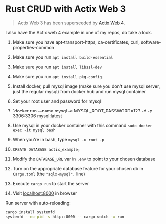 
# Rust CRUD with Actix Web 3

> Actix Web 3 has been superseeded by [Actix Web 4](https://github.com/actix/actix-web).

I also have the Actix web 4 example in one of my repos, do take a look.

1. Make sure you have apt-transport-https, ca-certificates, curl, software-properties-common
2. Make sure you run `apt install build-essential`
3. Make sure you run `apt install libssl-dev`
4. Make sure you run `apt install pkg-config`
5. Install docker, pull mysql image (make sure you don't use mysql server, just the regular mysql) from docker hub and run mysql container
6. Set your root user and password for mysql
7. `docker run --name mysql -e MYSQL_ROOT_PASSWORD=123 -d -p 3306:3306 mysql:latest
8. Use mysql in your docker container with this command `sudo docker exec -it mysql bash`
9. When you're in bash, type `mysql -u root -p`
10. `CREATE DATABASE actix_example;`

11. Modify the `DATABASE_URL` var in `.env` to point to your chosen database

12. Turn on the appropriate database feature for your chosen db in `Cargo.toml` (the `"sqlx-mysql",` line)

13. Execute `cargo run` to start the server

14. Visit [localhost:8000](http://localhost:8000) in browser

Run server with auto-reloading:

```bash
cargo install systemfd
systemfd --no-pid -s http::8000 -- cargo watch -x run
```